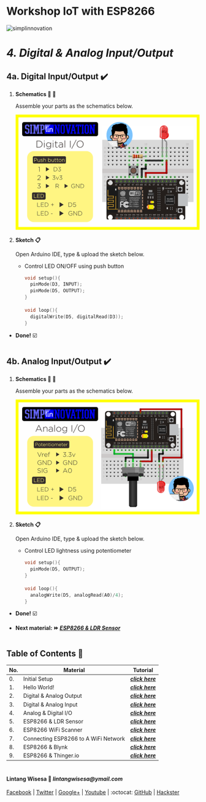 # **Workshop IoT with ESP8266**

![simplinnovation](https://4.bp.blogspot.com/-f7YxPyqHAzY/WJ6VnkvE0SI/AAAAAAAADTQ/0tDQPTrVrtMAFT-q-1-3ktUQT5Il9FGdQCLcB/s350/simpLINnovation1a.png)

# *__4. Digital & Analog Input/Output__*

## **4a. Digital Input/Output :heavy_check_mark:**

  1. **Schematics :wrench: :hammer:**
      
      Assemble your parts as the schematics below.
      
      ![Digital_IO](https://raw.githubusercontent.com/LintangWisesa/LSTP-Workshop-IoT-ESP8266/master/4_Digital_Analog_Input_Output/4_Digital_InOut.png)

  2. **Sketch :clipboard:**
      
      Open Arduino IDE, type & upload the sketch below.

      - Control LED ON/OFF using push button

        ```c++
        void setup(){
          pinMode(D3, INPUT);
          pinMode(D5, OUTPUT);
        }

        void loop(){
          digitalWrite(D5, digitalRead(D3));  
        }
        ```

  - __Done!__ :ballot_box_with_check:

#

## **4b. Analog Input/Output :heavy_check_mark:**

  1. **Schematics :wrench: :hammer:**

      Assemble your parts as the schematics below.

      ![Analog_IO](https://raw.githubusercontent.com/LintangWisesa/LSTP-Workshop-IoT-ESP8266/master/4_Digital_Analog_Input_Output/4_Analog_InOut.png)

  2. **Sketch :clipboard:**
      
      Open Arduino IDE, type & upload the sketch below.

      - Control LED lightness using potentiometer

        ```c++
        void setup(){
          pinMode(D5, OUTPUT);
        }

        void loop(){
          analogWrite(D5, analogRead(A0)/4);
        }
        ```
      
  - __Done!__ :ballot_box_with_check:

  - __Next material: :fast_forward: *[ESP8266 & LDR Sensor](https://github.com/LintangWisesa/LSTP-Workshop-IoT-ESP8266/tree/master/5_ESP8266_LDR)*__ 

#

## **Table of Contents :memo:**

  No.|Material|Tutorial
  -----|-----|-----
  0.|Initial Setup|*__[click here](https://github.com/LintangWisesa/LSTP-Workshop-IoT-ESP8266/tree/master/0_Setup)__*
  1.|Hello World!|_**[click here](https://github.com/LintangWisesa/LSTP-Workshop-IoT-ESP8266/tree/master/1_Hello_World)**_
  2.|Digital & Analog Output|_**[click here](https://github.com/LintangWisesa/LSTP-Workshop-IoT-ESP8266/tree/master/2_Digital_Analog_Output)**_
  3.|Digital & Analog Input|_**[click here](https://github.com/LintangWisesa/LSTP-Workshop-IoT-ESP8266/tree/master/3_Digital_Analog_Input)**_
  4.|Analog & Digital I/O|_**[click here](https://github.com/LintangWisesa/LSTP-Workshop-IoT-ESP8266/tree/master/4_Digital_Analog_Input_Output)**_
  5.|ESP8266 & LDR Sensor|_**[click here](https://github.com/LintangWisesa/LSTP-Workshop-IoT-ESP8266/tree/master/5_ESP8266_LDR)**_
  6.|ESP8266 WiFi Scanner|_**[click here](https://github.com/LintangWisesa/LSTP-Workshop-IoT-ESP8266/tree/master/6_ESP8266_WiFi_Scanner)**_
  7.|Connecting ESP8266 to A WiFi Network|_**[click here](https://github.com/LintangWisesa/LSTP-Workshop-IoT-ESP8266/tree/master/7_Connect_to_A_WiFi)**_
  8.|ESP8266 & Blynk|_**[click here](https://github.com/LintangWisesa/LSTP-Workshop-IoT-ESP8266/tree/master/8_ESP8266_Blynk)**_
  9.|ESP8266 & Thinger.io|_**[click here](https://github.com/LintangWisesa/LSTP-Workshop-IoT-ESP8266/tree/master/9_ESP8266_Thinger)**_

#

#### Lintang Wisesa :love_letter: _lintangwisesa@ymail.com_

[Facebook](https://www.facebook.com/lintangbagus) | 
[Twitter](https://twitter.com/Lintang_Wisesa) |
[Google+](https://plus.google.com/u/0/+LintangWisesa1) |
[Youtube](https://www.youtube.com/user/lintangbagus) | 
:octocat: [GitHub](https://github.com/LintangWisesa) |
[Hackster](https://www.hackster.io/lintangwisesa)
